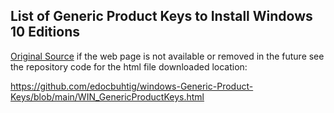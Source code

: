 ## List of Generic Product Keys to Install Windows 10 Editions

[Original Source](https://www.tenforums.com/tutorials/95922-generic-product-keys-install-windows-10-editions.html) 
if the web page is not available or removed in the future see the repository code for the html file downloaded 
location:

https://github.com/edocbuhtig/windows-Generic-Product-Keys/blob/main/WIN_GenericProductKeys.html
